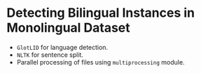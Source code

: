 # Detecting Bilingual Instances in Monolingual Dataset

- `GlotLID` for language detection.
- `NLTK` for sentence split.
- Parallel processing of files using `multiprocessing` module.
